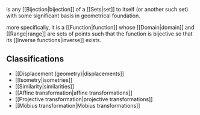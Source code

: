 is any [[Bijection|bijection]] of a [[Sets|set]] to itself (or another such set) with some significant basis in geometrical foundation. 

more specifically, it is a [[Function|function]] whose [[Domain|domain]] and [[Range|range]] are sets of points such that the function is bijective so that its [[Inverse functions|inverse]] exists.

## Classifications

- [[Displacement (geometry)|displacements]]
- [[Isometry|isometries]]
- [[Similarity|similarities]]
- [[Affine transformation|affine transformations]]
- [[Projective transformation|projective transformations]]
- [[Möbius transformation|Möbius transformations]] 
